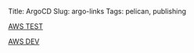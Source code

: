 Title: ArgoCD
Slug: argo-links
Tags: pelican, publishing



<a href="https://argocd-test.nonprod.aws.oami.eu/login?return_url=https%3A%2F%2Fargocd-test.nonprod.aws.oami.eu%2Fapplications" target="_blank">AWS TEST</a>

<a href="https://argocd-dev.nonprod.aws.oami.eu/login?return_url=https%3A%2F%2Fargocd-dev.nonprod.aws.oami.eu%2Fapplications" target="_blank">AWS DEV</a>

